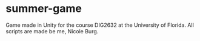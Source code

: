 # summer-game
Game made in Unity for the course DIG2632 at the University of Florida.
All scripts are made be me, Nicole Burg.
